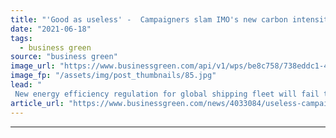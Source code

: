 ```yaml
---
title: "'Good as useless' -  Campaigners slam IMO's new carbon intensity regulation as 'hopelessly weak'"
date: "2021-06-18"
tags: 
  - business green
source: "business green"
image_url: "https://www.businessgreen.com/api/v1/wps/be8c758/738eddc1-4b7d-465b-b728-a6deb979c779/4/iStock-1125905252-185x114.jpg"
image_fp: "/assets/img/post_thumbnails/85.jpg"
lead: "
 New energy efficiency regulation for global shipping fleet will fail to reduce polluting sector’s rising emissions, NGOs warn ..."
article_url: "https://www.businessgreen.com/news/4033084/useless-campaigners-slam-imo-carbon-intensity-regulation-hopelessly-weak"
---
```


---
